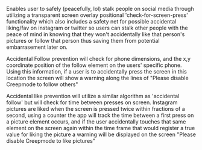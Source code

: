 Enables user to safely (peacefully, lol) stalk people on social media through utilizing a transparent screen overlay positional 'check-for-screen-press' functionality which also includes a safety net for possible accidental liking/fav on instagram or twitter so users can stalk other people with the peace of mind in knowing that they won't accidentally like that person's pictures or follow that person thus saving them from potential embarrasement later on.

Accidental Follow prevention will check for phone dimensions, and the x,y coordinate position of the follow element on the users' specific phone. Using this information, if a user is to accidentally press the screen in this location the screen will show a warning along the lines of "Please disable Creepmode to follow others"

Accidental like prevention will utilize a similar algorithm as 'accidental follow' but will check for time between presses on screen. Instagram pictures are liked when the screen is pressed twice within fractions of a second, using a counter the app will track the time between a first press on a picture element occurs, and if the user accidentally touches that same element on the screen again within the time frame that would register a true value for liking the picture a warning will be displayed on the screen "Please disable Creepmode to like pictures"
